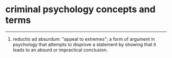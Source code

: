 # criminal psychology concepts and terms 
---

1. reductio ad absurdum: "appeal to extremes"; a form of argument in psychology that attempts to disprove a statement by showing that it leads to an absurd or impractical conclusion. 
